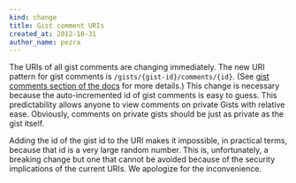 ```yaml
---
kind: change
title: Gist comment URIs
created_at: 2012-10-31
author_name: pezra
---
```


The URIs of all gist comments are changing immediately. The new URI pattern for gist comments is `/gists/{gist-id}/comments/{id}`. (See [gist comments section of the docs](/v3/gists/comments/) for more details.) This change is necessary because the auto-incremented id of gist comments is easy to guess. This predictability allows anyone to view comments on private Gists with relative ease. Obviously, comments on private gists should be just as private as the gist itself.

Adding the id of the gist id to the URI makes it impossible, in practical terms, because that id is a very large random number. This is, unfortunately, a breaking change but one that cannot be avoided because of the security implications of the current URIs. We apologize for the inconvenience.
